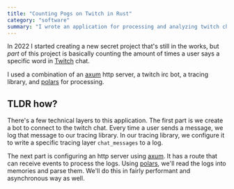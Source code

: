 ```yaml
---
title: "Counting Pogs on Twitch in Rust"
category: "software"
summary: "I wrote an application for processing and analyzing twitch chat to enable custom near real-time interactions"
---
```


In 2022 I started creating a new secret project that's still in the works, but _part_ of this project is basically
counting the amount of times a user says a specific word in [Twitch][twitch] chat.

I used a combination of an [axum][axum] http server, a twitch irc bot, a tracing library, and [polars][polars] for
processing.

## TLDR how?

There's a few technical layers to this application. The first part is we create a bot to connect to the twitch chat.
Every time a user sends a message, we log that message to our tracing library. In our tracing library, we configure it
to write a specific tracing layer `chat_messages` to a log.

The next part is configuring an http server using [axum][axum]. It has a route that can receive events to process the
logs. Using [polars][polars], we'll read the logs into memories and parse them. We'll do this in fairly performant and
asynchronous way as well.

[axum]:https://github.com/tokio-rs/axum

[polars]:https://pola.rs

[twitch]:https://twitch.rs